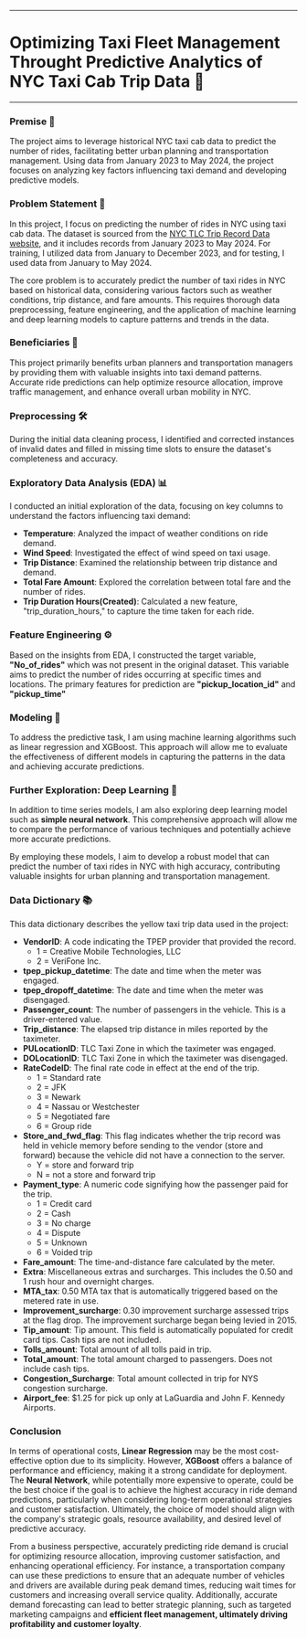 
---
# **Optimizing Taxi Fleet Management Throught Predictive Analytics of NYC Taxi Cab Trip Data 🚖**
---


### **Premise** 📁

The project aims to leverage historical NYC taxi cab data to predict the number of rides, facilitating better urban planning and transportation management. Using data from January 2023 to May 2024, the project focuses on analyzing key factors influencing taxi demand and developing predictive models.

### **Problem Statement** 📝

In this project, I focus on predicting the number of rides in NYC using taxi cab data. The dataset is sourced from the [NYC TLC Trip Record Data website](https://www.nyc.gov/site/tlc/about/tlc-trip-record-data.page), and it includes records from January 2023 to May 2024. For training, I utilized data from January to December 2023, and for testing, I used data from January to May 2024.

The core problem is to accurately predict the number of taxi rides in NYC based on historical data, considering various factors such as weather conditions, trip distance, and fare amounts. This requires thorough data preprocessing, feature engineering, and the application of machine learning and deep learning models to capture patterns and trends in the data.

### **Beneficiaries** 🤝

This project primarily benefits urban planners and transportation managers by providing them with valuable insights into taxi demand patterns. Accurate ride predictions can help optimize resource allocation, improve traffic management, and enhance overall urban mobility in NYC.


### **Preprocessing** 🛠️

During the initial data cleaning process, I identified and corrected instances of invalid dates and filled in missing time slots to ensure the dataset's completeness and accuracy.

### **Exploratory Data Analysis (EDA)** 📊

I conducted an initial exploration of the data, focusing on key columns to understand the factors influencing taxi demand:

- **Temperature**: Analyzed the impact of weather conditions on ride demand.
- **Wind Speed**: Investigated the effect of wind speed on taxi usage.
- **Trip Distance**: Examined the relationship between trip distance and demand.
- **Total Fare Amount**: Explored the correlation between total fare and the number of rides.
- **Trip Duration Hours(Created)**: Calculated a new feature, "trip_duration_hours," to capture the time taken for each ride.

### **Feature Engineering** ⚙️

Based on the insights from EDA, I constructed the target variable, **"No_of_rides"** which was not present in the original dataset. This variable aims to predict the number of rides occurring at specific times and locations. The primary features for prediction are **"pickup_location_id"** and **"pickup_time"**

### **Modeling** 🤖

To address the predictive task, I am using machine learning algorithms such as linear regression and XGBoost. This approach will allow me to evaluate the effectiveness of different models in capturing the patterns in the data and achieving accurate predictions.

### **Further Exploration: Deep Learning** 🧠

In addition to time series models, I am also exploring deep learning model such as **simple neural network**. This comprehensive approach will allow me to compare the performance of various techniques and potentially achieve more accurate predictions.

By employing these models, I aim to develop a robust model that can predict the number of taxi rides in NYC with high accuracy, contributing valuable insights for urban planning and transportation management.


### **Data Dictionary** 📚

This data dictionary describes the yellow taxi trip data used in the project:

- **VendorID**: A code indicating the TPEP provider that provided the record.
  - 1 = Creative Mobile Technologies, LLC
  - 2 = VeriFone Inc.
- **tpep_pickup_datetime**: The date and time when the meter was engaged.
- **tpep_dropoff_datetime**: The date and time when the meter was disengaged.
- **Passenger_count**: The number of passengers in the vehicle. This is a driver-entered value.
- **Trip_distance**: The elapsed trip distance in miles reported by the taximeter.
- **PULocationID**: TLC Taxi Zone in which the taximeter was engaged.
- **DOLocationID**: TLC Taxi Zone in which the taximeter was disengaged.
- **RateCodeID**: The final rate code in effect at the end of the trip.
  - 1 = Standard rate
  - 2 = JFK
  - 3 = Newark
  - 4 = Nassau or Westchester
  - 5 = Negotiated fare
  - 6 = Group ride
- **Store_and_fwd_flag**: This flag indicates whether the trip record was held in vehicle memory before sending to the vendor (store and forward) because the vehicle did not have a connection to the server.
  - Y = store and forward trip
  - N = not a store and forward trip
- **Payment_type**: A numeric code signifying how the passenger paid for the trip.
  - 1 = Credit card
  - 2 = Cash
  - 3 = No charge
  - 4 = Dispute
  - 5 = Unknown
  - 6 = Voided trip
- **Fare_amount**: The time-and-distance fare calculated by the meter.
- **Extra**: Miscellaneous extras and surcharges. This includes the 0.50 and 1 rush hour and overnight charges.
- **MTA_tax**: 0.50 MTA tax that is automatically triggered based on the metered rate in use.
- **Improvement_surcharge**: 0.30 improvement surcharge assessed trips at the flag drop. The improvement surcharge began being levied in 2015.
- **Tip_amount**: Tip amount. This field is automatically populated for credit card tips. Cash tips are not included.
- **Tolls_amount**: Total amount of all tolls paid in trip.
- **Total_amount**: The total amount charged to passengers. Does not include cash tips.
- **Congestion_Surcharge**: Total amount collected in trip for NYS congestion surcharge.
- **Airport_fee**: $1.25 for pick up only at LaGuardia and John F. Kennedy Airports.

### **Conclusion**

In terms of operational costs, **Linear Regression** may be the most cost-effective option due to its simplicity. However, **XGBoost** offers a balance of performance and efficiency, making it a strong candidate for deployment. The **Neural Network**, while potentially more expensive to operate, could be the best choice if the goal is to achieve the highest accuracy in ride demand predictions, particularly when considering long-term operational strategies and customer satisfaction. Ultimately, the choice of model should align with the company's strategic goals, resource availability, and desired level of predictive accuracy.

From a business perspective, accurately predicting ride demand is crucial for optimizing resource allocation, improving customer satisfaction, and enhancing operational efficiency. For instance, a transportation company can use these predictions to ensure that an adequate number of vehicles and drivers are available during peak demand times, reducing wait times for customers and increasing overall service quality. Additionally, accurate demand forecasting can lead to better strategic planning, such as targeted marketing campaigns and **efficient fleet management, ultimately driving profitability and customer loyalty**.
